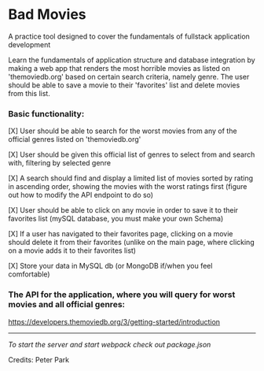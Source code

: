 # Bad Movies

A practice tool designed to cover the fundamentals of fullstack application development

Learn the fundamentals of application structure and database integration by making a web app that renders the most horrible movies as listed on 'themoviedb.org' based on certain search criteria, namely genre. The user should be able to save a movie to their 'favorites' list and delete movies from this list.

### Basic functionality:

[X] User should be able to search for the worst movies from any of the official genres listed on 'themoviedb.org'

[X] User should be given this official list of genres to select from and search with, filtering by selected genre

[X] A search should find and display a limited list of movies sorted by rating in ascending order, showing the movies with the worst ratings first (figure out how to modify the API endpoint to do so)

[X] User should be able to click on any movie in order to save it to their favorites list (mySQL database, you must make your own Schema)

[X] If a user has navigated to their favorites page, clicking on a movie should delete it from their favorites (unlike on the main page, where clicking on a movie adds it to their favorites list)

[X] Store your data in MySQL db (or MongoDB if/when you feel comfortable)

### The API for the application, where you will query for worst movies and all official genres:

https://developers.themoviedb.org/3/getting-started/introduction

--------

*To start the server and start webpack check out package.json*

Credits:
Peter Park
